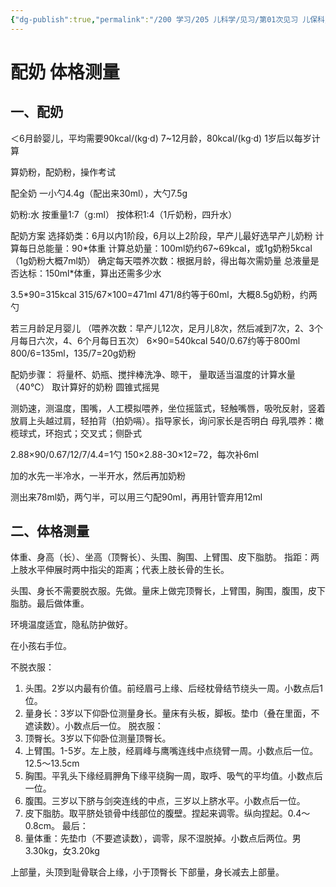 ```yaml
---
{"dg-publish":true,"permalink":"/200 学习/205 儿科学/见习/第01次见习 儿保科/配奶 体格测量/","title":"配奶 体格测量","created":"2024-09-05T11:10:18.000+08:00","updated":"2024-10-14T19:18:43.242+08:00"}
---
```


# 配奶 体格测量
## 一、配奶
＜6月龄婴儿，平均需要90kcal/(kg·d)
7~12月龄，80kcal/(kg·d)
1岁后以每岁计算

算奶粉，配奶粉，操作考试

配全奶
一小勺4.4g（配出来30ml），大勺7.5g

奶粉:水 
按重量1:7（g:ml）
按体积1:4（1斤奶粉，四升水）

配奶方案
选择奶类：6月以内1阶段，6月以上2阶段，早产儿最好选早产儿奶粉
计算每日总能量：90\*体重
计算总奶量：100ml奶约67~69kcal，或1g奶粉5kcal（1g奶粉大概7ml奶）
确定每天喂养次数：根据月龄，得出每次需奶量
总液量是否达标：150ml\*体重，算出还需多少水

3.5\*90=315kcal
315/67×100=471ml
471/8约等于60ml，大概8.5g奶粉，约两勺

若三月龄足月婴儿
（喂养次数：早产儿12次，足月儿8次，然后减到7次，2、3个月每日六次，4、6个月每日五次）
6×90=540kcal
540/0.67约等于800ml
800/6=135ml，135/7=20g奶粉

配奶步骤：
将量杯、奶瓶、搅拌棒洗净、晾干，
量取适当温度的计算水量（40℃）
取计算好的奶粉
圆锥式摇晃

测奶速，测温度，围嘴，人工模拟喂养，坐位摇篮式，轻触嘴唇，吸吮反射，竖着放肩上头越过肩，轻拍背（拍奶嗝）。指导家长，询问家长是否明白
母乳喂养：橄榄球式，环抱式；交叉式；侧卧式

2.88×90/0.67/12/7/4.4=1勺
150×2.88-30×12=72，每次补6ml

加的水先一半冷水，一半开水，然后再加奶粉

测出来78ml奶，两勺半，可以用三勺配90ml，再用针管弃用12ml
## 二、体格测量
体重、身高（长）、坐高（顶臀长）、头围、胸围、上臂围、皮下脂肪。
指距：两上肢水平伸展时两中指尖的距离；代表上肢长骨的生长。

头围、身长不需要脱衣服。先做。量床上做完顶臀长，上臂围，胸围，腹围，皮下脂肪。最后做体重。

环境温度适宜，隐私防护做好。

在小孩右手位。

不脱衣服：
1. 头围。2岁以内最有价值。前经眉弓上缘、后经枕骨结节绕头一周。小数点后1位。
2. 量身长：3岁以下仰卧位测量身长。量床有头板，脚板。垫巾（叠在里面，不遮读数）。小数点后一位。
脱衣服：
1. 顶臀长。3岁以下仰卧位测量顶臀长。
2. 上臂围。1-5岁。左上肢，经肩峰与鹰嘴连线中点绕臂一周。小数点后一位。12.5～13.5cm
3. 胸围。平乳头下缘经肩胛角下缘平绕胸一周，取呼、吸气的平均值。小数点后一位。
4. 腹围。三岁以下脐与剑突连线的中点，三岁以上脐水平。小数点后一位。
5. 皮下脂肪。取平脐处锁骨中线部位的腹壁。捏起来调零。纵向捏起。0.4～0.8cm。
最后：
1. 量体重：先垫巾（不要遮读数），调零，尿不湿脱掉。小数点后两位。男3.30kg，女3.20kg

上部量，头顶到耻骨联合上缘，小于顶臀长
下部量，身长减去上部量。





